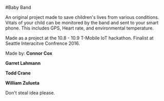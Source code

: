 #Baby Band

An original project made to save children's lives from various conditions. Vitals of your child can be monitored by the band and sent to your smart phone. This includes GPS, Heart rate, and environmental temperature.

Made as a project at the 10.8 - 10.9 T-Mobile IoT hackathon. Finalist at Seattle Interacitve Confrence 2016. 

Made by:
<b>
  Connor Cox 
  
  Garret Lahmann
  
  Todd Crane
  
  William Zulueta
 </b>
  
  Don't steal idea please.
